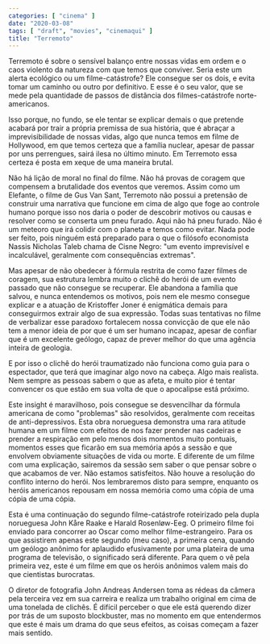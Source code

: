 ```yaml
---
categories: [ "cinema" ]
date: "2020-03-08"
tags: [ "draft", "movies", "cinemaqui" ]
title: "Terremoto"
---
```

Terremoto é sobre o sensível balanço entre nossas vidas em ordem e
o caos violento da natureza com que temos que conviver. Seria este um
alerta ecológico ou um filme-catástrofe? Ele consegue ser os dois,
e evita tomar um caminho ou outro por definitivo. E esse é o seu valor,
que se mede pela quantidade de passos de distância dos filmes-catástrofe
norte-americanos.

Isso porque, no fundo, se ele tentar se explicar demais o que pretende
acabará por trair a própria premissa de sua história, que é abraçar
a imprevisibilidade de nossas vidas, algo que nunca temos em filme de
Hollywood, em que temos certeza que a família nuclear, apesar de passar
por uns perrengues, sairá ilesa no último minuto. Em Terremoto essa
certeza é posta em xeque de uma maneira brutal.

Não há lição de moral no final do filme. Não há provas de coragem
que compensem a brutalidade dos eventos que veremos. Assim como um
Elefante, o filme de Gus Van Sant, Terremoto não possui a pretensão
de construir uma narrativa que funcione em cima de algo que foge ao
controle humano porque isso nos daria o poder de descobrir motivos
ou causas e resolver como se conserta um pneu furado. Aqui não há
pneu furado. Não é um meteoro que irá colidir com o planeta e temos
como evitar. Nada pode ser feito, pois ninguém está preparado para o
que o filósofo economista Nassis Nicholas Taleb chama de Cisne Negro:
"um evento imprevisível e incalculável, geralmente com consequências
extremas".

Mas apesar de não obedecer à fórmula restrita de como fazer filmes
de coragem, sua estrutura lembra muito o clichê do herói de um evento
passado que não consegue se recuperar. Ele abandona a família que
salvou, e nunca entendemos os motivos, pois nem ele mesmo consegue
explicar e a atuação de Kristoffer Joner é enigmática demais para
conseguirmos extrair algo de sua expressão. Todas suas tentativas no
filme de verbalizar esse paradoxo fortalecem nossa convicção de que
ele não tem a menor ideia de por que é um ser humano incapaz, apesar
de confiar que é um excelente geólogo, capaz de prever melhor do que
uma agência inteira de geologia.

E por isso o clichê do herói traumatizado não funciona como guia para
o espectador, que terá que imaginar algo novo na cabeça. Algo mais
realista. Nem sempre as pessoas sabem o que as afeta, e muito pior é
tentar convencer os que estão em sua volta de que o apocalipse está
próximo.

Este insight é maravilhoso, pois consegue se desvencilhar da fórmula
americana de como "problemas" são resolvidos, geralmente com receitas de
anti-depressivos. Esta obra norueguesa demonstra uma rara atitude humana
em um filme com efeitos de nos fazer prender nas cadeiras e prender
a respiração em pelo menos dois momentos muito pontuais, momentos
esses que ficarão em sua memória após a sessão e que envolvem
obviamente situações de vida ou morte. E diferente de um filme com
uma explicação, sairemos da sessão sem saber o que pensar sobre o que
acabamos de ver. Não estamos satisfeitos. Não houve a resolução do
conflito interno do herói. Nos lembraremos disto para sempre, enquanto
os heróis americanos repousam em nossa memória como uma cópia de uma
cópia de uma cópia.

Esta é uma continuação do segundo filme-catástrofe roteirizado pela
dupla norueguesa John Kåre Raake e Harald Rosenløw-Eeg. O primeiro filme
foi enviado para concorrer ao Oscar como melhor filme-estrangeiro. Para
os que assistirem apenas este segundo (meu caso), a primeira cena, quando
um geólogo anônimo for aplaudido efusivamente por uma plateira de uma
programa de televisão, o significado será diferente. Para quem o vê
pela primeira vez, este é um filme em que os heróis anônimos valem
mais do que cientistas burocratas.

O diretor de fotografia John Andreas Andersen toma as rédeas da câmera
pela terceira vez em sua carreira e realiza um trabalho original em
cima de uma tonelada de clichês. É difícil perceber o que ele está
querendo dizer por trás de um suposto blockbuster, mas no momento em
que entendermos que este é mais um drama do que seus efeitos, as coisas
começam a fazer mais sentido.
